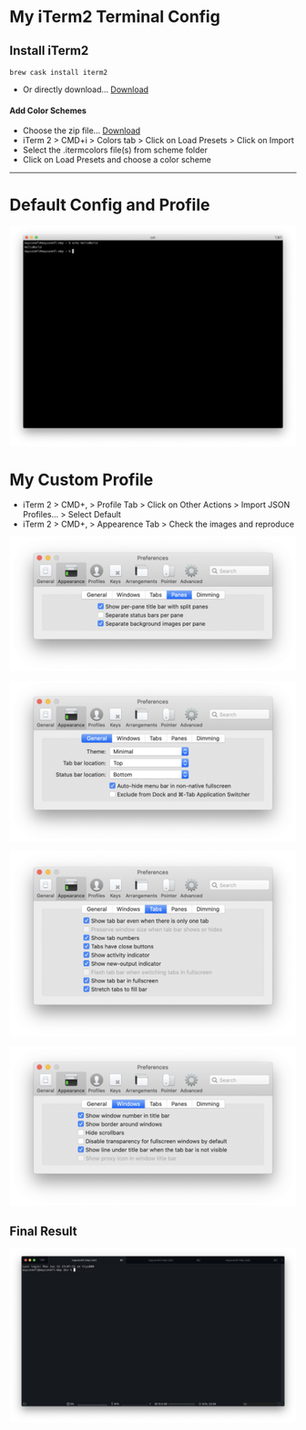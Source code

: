 # My iTerm2 Terminal Config

## Install iTerm2

    brew cask install iterm2 
    
- Or directly download... [Download](http://www.iterm2.com/downloads.html) 


#### Add Color Schemes

- Choose the zip file... [Download](https://iterm2colorschemes.com/)
- iTerm 2 > CMD+i > Colors tab > Click on Load Presets > Click on Import
- Select the .itermcolors file(s) from scheme folder
- Click on Load Presets and choose a color scheme


----


# Default Config and Profile

![Default](img/default-profile.png)


# My Custom Profile

  - iTerm 2 > CMD+, > Profile Tab > Click on Other Actions > Import JSON Profiles... > Select Default
  - iTerm 2 > CMD+, > Appearence Tab > Check the images and reproduce

![Default](img/appearance-general-panes.png)

![Default](img/appearance-general.png)

![Default](img/appearance-tabs.png)

![Default](img/appearance-windows.png)

## Final Result

![Default](img/mayconmfl-mbp-profile.png)
